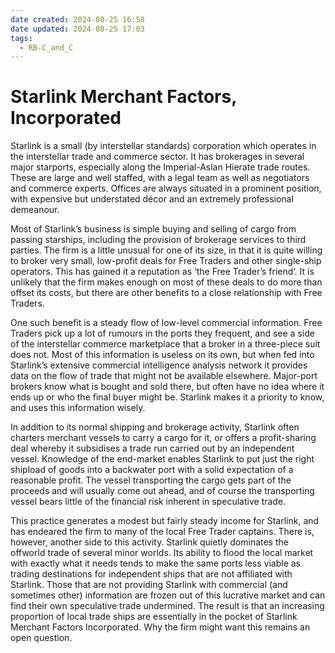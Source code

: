 ```yaml
---
date created: 2024-08-25 16:58
date updated: 2024-08-25 17:03
tags:
  - RB-C_and_C
---
```


# Starlink Merchant Factors, Incorporated

Starlink is a small (by interstellar standards) corporation which operates in the interstellar trade and commerce sector. It has brokerages in several major starports, especially along the Imperial-Aslan Hierate trade routes. These are large and well staffed, with a legal team as well as negotiators and commerce experts. Offices are always situated in a prominent position, with expensive but understated décor and an extremely professional demeanour.

Most of Starlink’s business is simple buying and selling of cargo from passing starships, including the provision of brokerage services to third parties. The firm is a little unusual for one of its size, in that it is quite willing to broker very small, low-profit deals for Free Traders and other single-ship operators. This has gained it a reputation as ‘the Free Trader’s friend’. It is unlikely that the firm makes enough on most of these deals to do more than offset its costs, but there are other benefits to a close relationship with Free Traders.

One such benefit is a steady flow of low-level commercial information. Free Traders pick up a lot of rumours in the ports they frequent, and see a side of the interstellar commerce marketplace that a broker in a three-piece suit does not. Most of this information is useless on its own, but when fed into Starlink’s extensive commercial intelligence analysis network it provides data on the flow of trade that might not be available elsewhere. Major-port brokers know what is bought and sold there, but often have no idea where it ends up or who the final buyer might be. Starlink makes it a priority to know, and uses this information wisely.

In addition to its normal shipping and brokerage activity, Starlink often charters merchant vessels to carry a cargo for it, or offers a profit-sharing deal whereby it subsidises a trade run carried out by an independent vessel. Knowledge of the end-market enables Starlink to put just the right shipload of goods into a backwater port with a solid expectation of a reasonable profit. The vessel transporting the cargo gets part of the proceeds and will usually come out ahead, and of course the transporting vessel bears little of the financial risk inherent in speculative trade.

This practice generates a modest but fairly steady income for Starlink, and has endeared the firm to many of the local Free Trader captains. There is, however, another side to this activity. Starlink quietly dominates the offworld trade of several minor worlds. Its ability to flood the local market with exactly what it needs tends to make the same ports less viable as trading destinations for independent ships that are not affiliated with Starlink. Those that are not providing Starlink with commercial (and sometimes other) information are frozen out of this lucrative market and can find their own speculative trade undermined. The result is that an increasing proportion of local trade ships are essentially in the pocket of Starlink Merchant Factors Incorporated. Why the firm might want this remains an open question.
